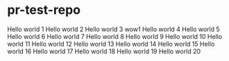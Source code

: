 # pr-test-repo
Hello world 1
Hello world 2
Hello world 3
wow1
Hello world 4
Hello world 5
Hello world 6
Hello world 7
Hello world 8
Hello world 9
Hello world 10
Hello world 11
Hello world 12
Hello world 13
Hello world 14
Hello world 15
Hello world 16
Hello world 17
Hello world 18
Hello world 19
Hello world 20
